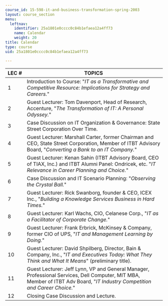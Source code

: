 ```yaml
---
course_id: 15-598-it-and-business-transformation-spring-2003
layout: course_section
menu:
  leftnav:
    identifier: 25a1801e0cccc0c84b1efaea12a4ff73
    name: Calendar
    weight: 20
title: Calendar
type: course
uid: 25a1801e0cccc0c84b1efaea12a4ff73

---
```


| LEC # | TOPICS |
| --- | --- |
| 1 | Introduction to Course: "_IT as a Transformative and Competitive Resource: Implications for Strategy and Careers._" |
| 2 | Guest Lecturer: Tom Davenport, Head of Research, Accenture, "_The Transformation of IT: A Personal Odyssey._" |
| 3 | Case Discussion on IT Organization & Governance: State Street Corporation Over Time. |
| 4 | Guest Lecturer: Marshall Carter, former Chairman and CEO, State Street Corporation, Member of ITBT Advisory Board, "_Converting a Bank to an IT Company._" |
| 5 | Guest Lecturer: Kenan Sahin (ITBT Advisory Board, CEO of TIAX, Inc.) and ITBT Alumni Panel: Ondricek, etc. "_IT Relevance in Career Planning and Choice._" |
| 6 | Case Discussion and IT Scenario Planning: "_Observing the Crystal Ball._" |
| 7 | Guest Lecturer: Rick Swanborg, founder & CEO, ICEX Inc., "_Building a Knowledge Services Business in Hard Times._" |
| 8 | Guest Lecturer: Karl Wachs, CIO, Celanese Corp., "_IT as a Facilitator of Corporate Change._" |
| 9 | Guest Lecturer: Frank Erbrick, McKinsey & Company, former CIO of UPS, "_IT and Management Learning by Doing._" |
| 10 | Guest Lecturer: David Shpilberg, Director, Bain & Company, Inc., "_IT and Executives Today: What They Think and What It Means_" (preliminary title). |
| 11 | Guest Lecturer: Jeff Lynn, VP and General Manager, Professional Services, Dell Computer, MIT MBA, Member of ITBT Adv Board, "_IT Industry Competition and Career Choice._" |
| 12 | Closing Case Discussion and Lecture.